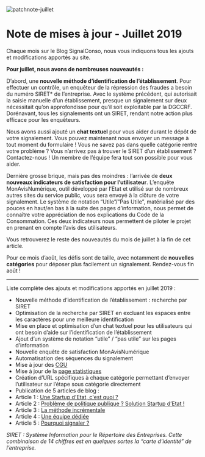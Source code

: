 ![patchnote-juillet](/assets/blog/2019/08/04/Patchnote-juillet/blog-patchnote.jpg)

# Note de mises à jour - Juillet 2019

Chaque mois sur le Blog SignalConso, nous vous indiquons tous les ajouts et modifications apportés au site. 

**Pour juillet, nous avons de nombreuses nouveautés :**

D’abord, une **nouvelle méthode d’identification de l’établissement**. Pour effectuer un contrôle, un enquêteur de la répression des fraudes a besoin du numéro SIRET* de l’entreprise. Avec le système précédent, qui autorisait la saisie manuelle d’un établissement, presque un signalement sur deux nécessitait qu’on approfondisse pour qu’il soit exploitable par la DGCCRF. Dorénavant, tous les signalements ont un SIRET, rendant notre action plus efficace pour les enquêteurs.

Nous avons aussi ajouté un **chat textuel** pour vous aider durant le dépôt de votre signalement. Vous pouvez maintenant nous envoyer un message à tout moment du formulaire ! Vous ne savez pas dans quelle catégorie rentre votre problème ? Vous n’arrivez pas à trouver le SIRET d’un établissement ? Contactez-nous ! Un membre de l’équipe fera tout son possible pour vous aider.

Dernière grosse brique, mais pas des moindres : l’arrivée de **deux nouveaux indicateurs de satisfaction pour l’utilisateur**. L’enquête MonAvisNumérique, outil développé par l’Etat et utilisé sur de nombreux autres sites du service public, vous sera envoyé à la clôture de votre signalement. Le système de notation “Utile”/”Pas Utile”, matérialisé par des pouces en haut/en bas à la suite des pages d’information, nous permet de connaître votre appréciation de nos explications du Code de la Consommation. Ces deux indicateurs nous permettent de piloter le projet en prenant en compte l’avis des utilisateurs.

Vous retrouverez le reste des nouveautés du mois de juillet à la fin de cet article.

Pour ce mois d’août, les défis sont de taille, avec notamment de **nouvelles catégories** pour déposer plus facilement un signalement. Rendez-vous fin août !

***

Liste complète des ajouts et modifications apportés en juillet 2019 :

+ Nouvelle méthode d’identification de l’établissement : recherche par SIRET
+ Optimisation de la recherche par SIRET en excluant les espaces entre les caractères pour une meilleure identification
+ Mise en place et optimisation d’un chat textuel pour les utilisateurs qui ont besoin d’aide sur l’identification de l’établissement
+ Ajout d’un système de notation “utile” / “pas utile” sur les pages d’information
+ Nouvelle enquête de satisfaction MonAvisNumérique
+ Automatisation des séquences du signalement
+ Mise à jour des [CGU](/conditions-generales-utilisation/consommateur)
+ Mise à jour de la [page statistiques](/stats)
+ Création d’URL spécifiques à chaque catégorie permettant d’envoyer l’utilisateur sur l’étape sous catégorie directement
+ Publication de 5 articles de blog :
+ Article 1 : [Une Startup d'Etat, c'est quoi ?](/blog/2019/06/04/Start-up-dEtat)
+ Article 2 : [Problème de politique publique ? Solution Startup d’Etat !](/blog/2019/06/11/Solution-Start-up-dEtat)
+ Article 3 : [La méthode incrémentale](/blog/2019/06/18/la-methode-incrementale/la-methode-incrementale)
+ Article 4 : [Une équipe dédiée](/blog/2019/06/25/une-equipe-dediee)
+ Article 5 : [Pourquoi signaler ?](/blog/2019/07/28/Pourquoi-signaler) 
 

*SIRET : Système Information pour le Répertoire des Entreprises. Cette combinaison de 14 chiffres est en quelques sortes la “carte d’identité” de l’entreprise.*

